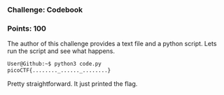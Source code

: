 ### Challenge: Codebook
### Points: 100

The author of this challenge provides a text file and a python script. Lets run the script and see what happens.

```bash
User@Github:~$ python3 code.py 
picoCTF{........_......_........}
```

Pretty straightforward. It just printed the flag.